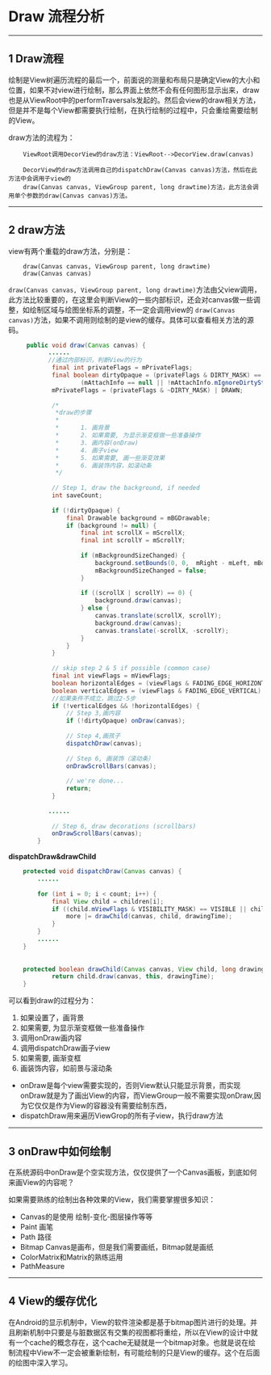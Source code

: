# Draw 流程分析

---
## 1 Draw流程

绘制是View树遍历流程的最后一个，前面说的测量和布局只是确定View的大小和位置，如果不对view进行绘制，那么界面上依然不会有任何图形显示出来，draw也是从ViewRoot中的performTraversals发起的。然后会view的draw相关方法，但是并不是每个View都需要执行绘制，在执行绘制的过程中，只会重绘需要绘制的View。

draw方法的流程为：

```
    ViewRoot调用DecorView的draw方法：ViewRoot-->DecorView.draw(canvas)
    
    DecorView的draw方法调用自己的dispatchDraw(Canvas canvas)方法，然后在此方法中会调用子view的
    draw(Canvas canvas, ViewGroup parent, long drawtime)方法，此方法会调用单个参数的draw(Canvas canvas)方法。
```

---
## 2 draw方法

view有两个重载的draw方法，分别是：

```
    draw(Canvas canvas, ViewGroup parent, long drawtime)
    draw(Canvas canvas)
```

`draw(Canvas canvas, ViewGroup parent, long drawtime)`方法由父view调用，此方法比较重要的，在这里会判断View的一些内部标识，还会对canvas做一些调整，如绘制区域与绘图坐标系的调整，不一定会调用view的 `draw(Canvas canvas)`方法，如果不调用则绘制的是view的缓存。具体可以查看相关方法的源码。

```java
     public void draw(Canvas canvas) {
           ......
           //通过内部标识，判断View的行为
            final int privateFlags = mPrivateFlags;
            final boolean dirtyOpaque = (privateFlags & DIRTY_MASK) == DIRTY_OPAQUE &&
                    (mAttachInfo == null || !mAttachInfo.mIgnoreDirtyState);
            mPrivateFlags = (privateFlags & ~DIRTY_MASK) | DRAWN;
    
            /*
             *draw的步骤
             *
             *      1. 画背景
             *      2. 如果需要, 为显示渐变框做一些准备操作
             *      3. 画内容(onDraw)
             *      4. 画子view
             *      5. 如果需要, 画一些渐变效果
             *      6. 画装饰内容，如滚动条
             */
    
            // Step 1, draw the background, if needed
            int saveCount;
    
            if (!dirtyOpaque) {
                final Drawable background = mBGDrawable;
                if (background != null) {
                    final int scrollX = mScrollX;
                    final int scrollY = mScrollY;
    
                    if (mBackgroundSizeChanged) {
                        background.setBounds(0, 0,  mRight - mLeft, mBottom - mTop);
                        mBackgroundSizeChanged = false;
                    }
    
                    if ((scrollX | scrollY) == 0) {
                        background.draw(canvas);
                    } else {
                        canvas.translate(scrollX, scrollY);
                        background.draw(canvas);
                        canvas.translate(-scrollX, -scrollY);
                    }
                }
            }
    
            // skip step 2 & 5 if possible (common case)
            final int viewFlags = mViewFlags;
            boolean horizontalEdges = (viewFlags & FADING_EDGE_HORIZONTAL) != 0;
            boolean verticalEdges = (viewFlags & FADING_EDGE_VERTICAL) != 0;
            //如果条件不成立，跳过2-5步
            if (!verticalEdges && !horizontalEdges) {
                // Step 3,画内容
                if (!dirtyOpaque) onDraw(canvas);
    
                // Step 4,画孩子
                dispatchDraw(canvas);
    
                // Step 6, 画装饰（滚动条）
                onDrawScrollBars(canvas);
    
                // we're done...
                return;
            }
    
           ......
    
            // Step 6, draw decorations (scrollbars)
            onDrawScrollBars(canvas);
        }
```

**dispatchDraw&drawChild**

```java
    protected void dispatchDraw(Canvas canvas) {
        ......
    
        for (int i = 0; i < count; i++) {
            final View child = children[i];
            if ((child.mViewFlags & VISIBILITY_MASK) == VISIBLE || child.getAnimation() != null) {
                more |= drawChild(canvas, child, drawingTime);
            }
        }
        ......
    }
                               
    
    protected boolean drawChild(Canvas canvas, View child, long drawingTime) {
            return child.draw(canvas, this, drawingTime);
    }
```

可以看到draw的过程分为：

1. 如果设置了，画背景
2. 如果需要, 为显示渐变框做一些准备操作
3. 调用onDraw画内容
4. 调用dispatchDraw画子view
5. 如果需要, 画渐变框
6. 画装饰内容，如前景与滚动条

- onDraw是每个view需要实现的，否则View默认只能显示背景，而实现onDraw就是为了画出View的内容，而ViewGroup一般不需要实现onDraw,因为它仅仅是作为View的容器没有需要绘制东西，
- dispatchDraw用来遍历ViewGrop的所有子view，执行draw方法


---
## 3 onDraw中如何绘制

在系统源码中onDraw是个空实现方法，仅仅提供了一个Canvas画板，到底如何来画View的内容呢？

如果需要熟练的绘制出各种效果的View，我们需要掌握很多知识：

- Canvas的是使用 绘制-变化-图层操作等等
- Paint 画笔
- Path 路径
- Bitmap Canvas是画布，但是我们需要画纸，Bitmap就是画纸
- ColorMatrix和Matrix的熟练运用
- PathMeasure

---
## 4 View的缓存优化

在Android的显示机制中，View的软件渲染都是基于bitmap图片进行的处理。并且刷新机制中只要是与脏数据区有交集的视图都将重绘，所以在View的设计中就有一个cache的概念存在，这个cache无疑就是一个bitmap对象。也就是说在绘制流程中View不一定会被重新绘制，有可能绘制的只是View的缓存。这个在后面的绘图中深入学习。
